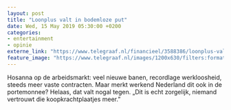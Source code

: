 ```yaml
---
layout: post
title: "Loonplus valt in bodemloze put"
date: Wed, 15 May 2019 05:30:00 +0200
categories: 
- entertainment 
- opinie 
externe_link: "https://www.telegraaf.nl/financieel/3588386/loonplus-valt-in-bodemloze-put"
feature_image: "https://www.telegraaf.nl/images/1200x630/filters:format(jpeg):quality(80)/cdn-kiosk-api.telegraaf.nl/cb9ccbf8-7694-11e9-8873-0218eaf05005.jpg"
---
```


<p class="intro">Hosanna op de arbeidsmarkt: veel nieuwe banen, recordlage werkloosheid, steeds meer vaste contracten. Maar merkt werkend Nederland dit ook in de portemonnee? Helaas, dat valt nogal tegen. „Dit is echt zorgelijk, niemand vertrouwt die koopkrachtplaatjes meer.”</p>
